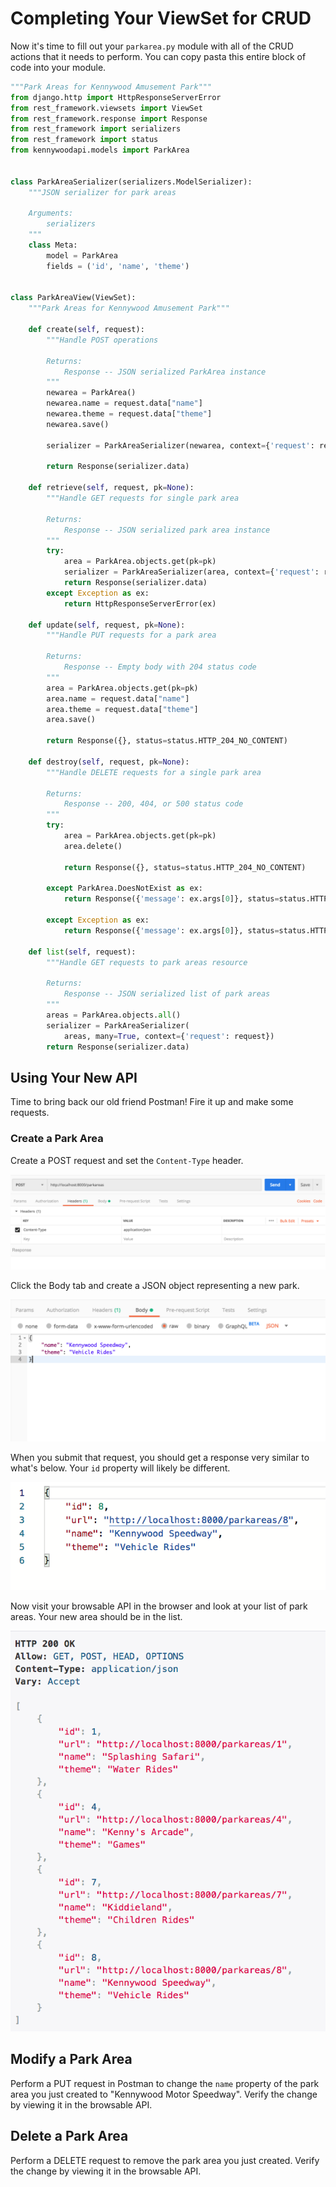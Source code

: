 # Completing Your ViewSet for CRUD

Now it's time to fill out your `parkarea.py` module with all of the CRUD actions that it needs to perform. You can copy pasta this entire block of code into your module.

```py
"""Park Areas for Kennywood Amusement Park"""
from django.http import HttpResponseServerError
from rest_framework.viewsets import ViewSet
from rest_framework.response import Response
from rest_framework import serializers
from rest_framework import status
from kennywoodapi.models import ParkArea


class ParkAreaSerializer(serializers.ModelSerializer):
    """JSON serializer for park areas

    Arguments:
        serializers
    """
    class Meta:
        model = ParkArea
        fields = ('id', 'name', 'theme')


class ParkAreaView(ViewSet):
    """Park Areas for Kennywood Amusement Park"""

    def create(self, request):
        """Handle POST operations

        Returns:
            Response -- JSON serialized ParkArea instance
        """
        newarea = ParkArea()
        newarea.name = request.data["name"]
        newarea.theme = request.data["theme"]
        newarea.save()

        serializer = ParkAreaSerializer(newarea, context={'request': request})

        return Response(serializer.data)

    def retrieve(self, request, pk=None):
        """Handle GET requests for single park area

        Returns:
            Response -- JSON serialized park area instance
        """
        try:
            area = ParkArea.objects.get(pk=pk)
            serializer = ParkAreaSerializer(area, context={'request': request})
            return Response(serializer.data)
        except Exception as ex:
            return HttpResponseServerError(ex)

    def update(self, request, pk=None):
        """Handle PUT requests for a park area

        Returns:
            Response -- Empty body with 204 status code
        """
        area = ParkArea.objects.get(pk=pk)
        area.name = request.data["name"]
        area.theme = request.data["theme"]
        area.save()

        return Response({}, status=status.HTTP_204_NO_CONTENT)

    def destroy(self, request, pk=None):
        """Handle DELETE requests for a single park area

        Returns:
            Response -- 200, 404, or 500 status code
        """
        try:
            area = ParkArea.objects.get(pk=pk)
            area.delete()

            return Response({}, status=status.HTTP_204_NO_CONTENT)

        except ParkArea.DoesNotExist as ex:
            return Response({'message': ex.args[0]}, status=status.HTTP_404_NOT_FOUND)

        except Exception as ex:
            return Response({'message': ex.args[0]}, status=status.HTTP_500_INTERNAL_SERVER_ERROR)

    def list(self, request):
        """Handle GET requests to park areas resource

        Returns:
            Response -- JSON serialized list of park areas
        """
        areas = ParkArea.objects.all()
        serializer = ParkAreaSerializer(
            areas, many=True, context={'request': request})
        return Response(serializer.data)
```

## Using Your New API

Time to bring back our old friend Postman! Fire it up and make some requests.

### Create a Park Area

Create a POST request and set the `Content-Type` header.

![](./images/api-create-url-method-header.png)

Click the Body tab and create a JSON object representing a new park.

![](./images/api-create-body.png)

When you submit that request, you should get a response very similar to what's below. Your `id` property will likely be different.

![](./images/api-create-response.png)

Now visit your browsable API in the browser and look at your list of park areas. Your new area should be in the list.


![](./images/api-create-browsable-view.png)

## Modify a Park Area

Perform a PUT request in Postman to change the `name` property of the park area you just created to "Kennywood Motor Speedway". Verify the change by viewing it in the browsable API.

## Delete a Park Area

Perform a DELETE request to remove the park area you just created. Verify the change by viewing it in the browsable API.

